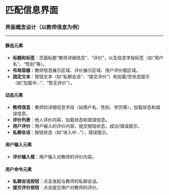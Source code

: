 # 匹配信息界面



### 界面概念设计（以教师信息为例）

------

#### 静态元素
- **标题和标签**：页面标题“教师详细信息”、“评价”，以及信息字段标签（如“用户名”、“性别”等）。
- **布局容器**：教师信息展示区域、评价展示区域、用户评价框区域。
- **固定文本**：按钮文本（如“私聊会话”、“提交评价”）和加载/空状态提示（如“加载中...”、“暂无评价”）。

#### 动态元素
- **教师信息**：教师的详细信息字段（如用户名、性别、学历等），加载状态和错误信息。
- **评价列表**：他人评价内容，加载状态和错误信息。
- **用户评价**：用户输入的评价内容，提交按钮状态，成功/错误提示。
- **私聊会话**：按钮状态（如“进入中...”），错误提示。

#### 用户输入元素
- **评价输入框**：用户输入对教师的评价内容。

#### 用户命令元素
- **私聊会话按钮**：点击发起与教师的私聊会话。
- **提交评价按钮**：点击提交用户对教师的评价。
